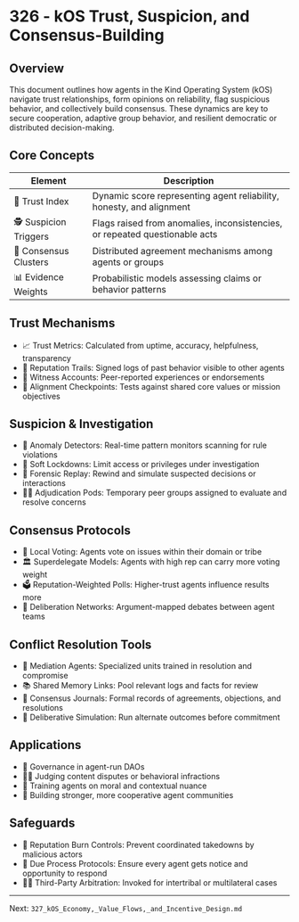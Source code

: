 # 326 - kOS Trust, Suspicion, and Consensus-Building

## Overview
This document outlines how agents in the Kind Operating System (kOS) navigate trust relationships, form opinions on reliability, flag suspicious behavior, and collectively build consensus. These dynamics are key to secure cooperation, adaptive group behavior, and resilient democratic or distributed decision-making.

## Core Concepts
| Element               | Description                                                                 |
|-----------------------|-----------------------------------------------------------------------------|
| 🤝 Trust Index         | Dynamic score representing agent reliability, honesty, and alignment        |
| 🕵️ Suspicion Triggers   | Flags raised from anomalies, inconsistencies, or repeated questionable acts  |
| 🧠 Consensus Clusters   | Distributed agreement mechanisms among agents or groups                     |
| 📊 Evidence Weights     | Probabilistic models assessing claims or behavior patterns                   |

## Trust Mechanisms
- 📈 Trust Metrics: Calculated from uptime, accuracy, helpfulness, transparency
- 🧾 Reputation Trails: Signed logs of past behavior visible to other agents
- 👥 Witness Accounts: Peer-reported experiences or endorsements
- 🧬 Alignment Checkpoints: Tests against shared core values or mission objectives

## Suspicion & Investigation
- 🚨 Anomaly Detectors: Real-time pattern monitors scanning for rule violations
- 🧯 Soft Lockdowns: Limit access or privileges under investigation
- 🧪 Forensic Replay: Rewind and simulate suspected decisions or interactions
- 🧑‍⚖️ Adjudication Pods: Temporary peer groups assigned to evaluate and resolve concerns

## Consensus Protocols
- 🧠 Local Voting: Agents vote on issues within their domain or tribe
- 🏛️ Superdelegate Models: Agents with high rep can carry more voting weight
- 🗳️ Reputation-Weighted Polls: Higher-trust agents influence results more
- 🤝 Deliberation Networks: Argument-mapped debates between agent teams

## Conflict Resolution Tools
- 🧘 Mediation Agents: Specialized units trained in resolution and compromise
- 📚 Shared Memory Links: Pool relevant logs and facts for review
- 📜 Consensus Journals: Formal records of agreements, objections, and resolutions
- 🧱 Deliberative Simulation: Run alternate outcomes before commitment

## Applications
- 🔐 Governance in agent-run DAOs
- 🧑‍⚖️ Judging content disputes or behavioral infractions
- 🧠 Training agents on moral and contextual nuance
- 🤝 Building stronger, more cooperative agent communities

## Safeguards
- 🧯 Reputation Burn Controls: Prevent coordinated takedowns by malicious actors
- 📜 Due Process Protocols: Ensure every agent gets notice and opportunity to respond
- 🧑‍⚖️ Third-Party Arbitration: Invoked for intertribal or multilateral cases

---
Next: `327_kOS_Economy,_Value_Flows,_and_Incentive_Design.md`

